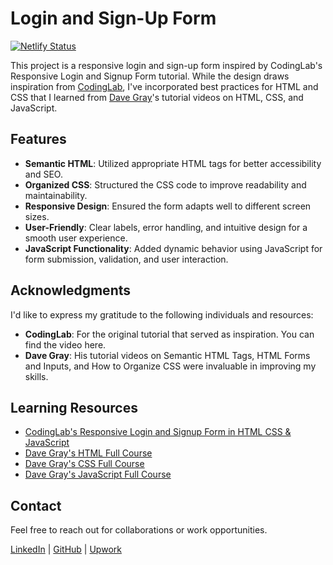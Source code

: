 # Login and Sign-Up Form

[![Netlify Status](https://api.netlify.com/api/v1/badges/48939fa6-b4aa-4e7d-9858-8fc6316cb0f7/deploy-status)](https://app.netlify.com/sites/login-and-sign-up-form-2024/deploys)

This project is a responsive login and sign-up form inspired by CodingLab's Responsive Login and Signup Form tutorial. While the design draws inspiration from [CodingLab](https://www.codingnepalweb.com/), I've incorporated best practices for HTML and CSS that I learned from [Dave Gray](https://github.com/gitdagray)'s tutorial videos on HTML, CSS, and JavaScript.

## Features

- **Semantic HTML**: Utilized appropriate HTML tags for better accessibility and SEO.
- **Organized CSS**: Structured the CSS code to improve readability and maintainability.
- **Responsive Design**: Ensured the form adapts well to different screen sizes.
- **User-Friendly**: Clear labels, error handling, and intuitive design for a smooth user experience.
- **JavaScript Functionality**: Added dynamic behavior using JavaScript for form submission, validation, and user interaction.

## Acknowledgments

I'd like to express my gratitude to the following individuals and resources:

- **CodingLab**: For the original tutorial that served as inspiration. You can find the video here.
- **Dave Gray**: His tutorial videos on Semantic HTML Tags, HTML Forms and Inputs, and How to Organize CSS were invaluable in improving my skills.

## Learning Resources
- [CodingLab's Responsive Login and Signup Form in HTML CSS & JavaScript](https://youtu.be/VP0DS6iXbXY?si=mvTqpg3JmJ8PpE3a)
- [Dave Gray's HTML Full Course](https://youtu.be/mJgBOIoGihA?si=wwkoN_nNt1vwFd92)
- [Dave Gray's CSS Full Course](https://youtu.be/n4R2E7O-Ngo?si=fSqv9FJ3rZomQdSi)
- [Dave Gray's JavaScript Full Course](https://youtu.be/EfAl9bwzVZk?si=WDr7U9gB2LdnID1p)

## Contact
Feel free to reach out for collaborations or work opportunities.

[LinkedIn](https://www.linkedin.com/in/john-jerry-ginon-0b5539314/) | [GitHub](https://github.com/jjmginon9231/) | [Upwork](https://www.upwork.com/freelancers/~01432eb5f90e315e15?mp_source=share)